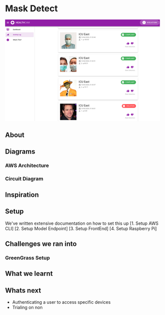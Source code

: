 # Mask Detect
![](docs/activitylog.png)
## About

## Diagrams

### AWS Architecture

### Circuit Diagram


## Inspiration

## Setup
We've written extensive documentation on how to set this up
[1. Setup AWS CLI]
[2. Setup Model Endpoint]
[3. Setup FrontEnd]
[4. Setup Raspberry Pi]


## Challenges we ran into
### GreenGrass Setup

## What we learnt

## Whats next
* Authenticating a user to access specific devices
* Trialing on non 
